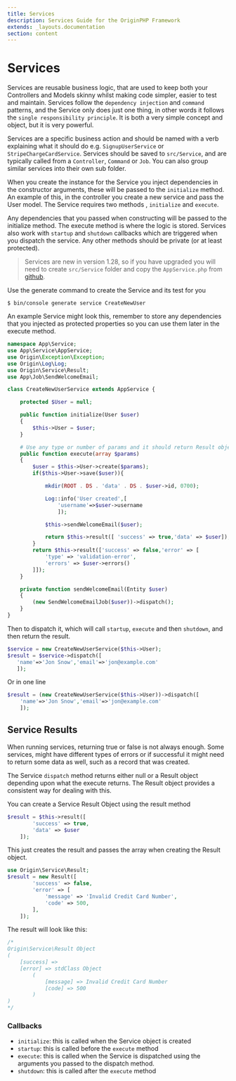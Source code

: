 ```yaml
---
title: Services
description: Services Guide for the OriginPHP Framework
extends: _layouts.documentation
section: content
---
```

# Services

Services are reusable business logic, that are used to keep both your Controllers and Models skinny whilst making code simpler, easier to test and maintain. Services follow the `dependency injection` and `command` patterns, and the Service only does just one thing, in other words it follows the `single responsibility principle`. It is both a very simple concept and object, but it is very powerful.

Services are a specific business action and should be named with a verb explaining what it should do e.g. `SignupUserService` or `StripeChargeCardService`. Services should be saved to `src/Service`, and are typically called from a `Controller`, `Command` or `Job`. You can also group similar services into their own sub folder.

When you create the instance for the Service you inject dependencies in the constructor arguments, these will be passed to the `initialize` method.  An example of this, in the controller you create a new service and pass the User model. The Service requires two methods , `initialize` and `execute`.

Any dependencies that you passed when constructing will be passed to the initialize method. The execute method is where the logic is stored. Services also work with `startup` and `shutdown` callbacks which are triggered when you dispatch the service. Any other methods should be private (or at least protected).

> Services are new in version 1.28, so if you have upgraded you will need to create `src/Service` folder and copy the `AppService.php` from [github](https://github.com/originphp/app/blob/master/src/Service/AppService.php).

Use the generate command to create the Service and its test for you

```linux
$ bin/console generate service CreateNewUser
```

An example Service might look this, remember to store any dependencies that you injected as protected
properties so you can use them later in the execute method.

```php
namespace App\Service;
use App\Service\AppService;
use Origin\Exception\Exception;
use Origin\Log\Log;
use Origin\Service\Result;
use App\Job\SendWelcomeEmail;

class CreateNewUserService extends AppService {

    protected $User = null;

    public function initialize(User $user)
    {
        $this->User = $user;
    }

    # Use any type or number of params and it should return Result object or nothing.
    public function execute(array $params)
    {
        $user = $this->User->create($params);
        if($this->User->save($user)){

            mkdir(ROOT . DS . 'data' . DS . $user->id, 0700);

            Log::info('User created',[
                'username'=>$user->username
                ]);

            $this->sendWelcomeEmail($user);

            return $this->result([ 'success' => true,'data' => $user]);
        }
        return $this->result(['success' => false,'error' => [
            'type' => 'validation-error',
            'errors' => $user->errors()
        ]]);
    }

    private function sendWelcomeEmail(Entity $user)
    {
        (new SendWelcomeEmailJob($user))->dispatch();
    }
}
 ```

 Then to dispatch it, which will call `startup`, `execute` and then `shutdown`, and then return the result.

 ```php
$service = new CreateNewUserService($this->User);
$result = $service->dispatch([
    'name'=>'Jon Snow','email'=>'jon@example.com'
    ]);
```

Or in one line

```php
$result = (new CreateNewUserService($this->User))->dispatch([
    'name'=>'Jon Snow','email'=>'jon@example.com'
    ]);
 ```

## Service Results

When running services, returning true or false is not always enough. Some services, might have different types of errors or if successful it might need to return some data as well, such as a record that was created.

The Service `dispatch` method returns either null or a Result object depending upon what the execute returns. The Result object provides a consistent way for dealing with this.

You can create a Service Result Object using the result method

```php
$result = $this->result([
        'success' => true,
        'data' => $user
    ]);
```

This just creates the result and passes the array when creating the Result object.

```php
use Origin\Service\Result;
$result = new Result([
        'success' => false,
        'error' => [
            'message' => 'Invalid Credit Card Number',
            'code' => 500,
        ],
    ]);
```

The result will look like this:

```php
/*
Origin\Service\Result Object
(
    [success] =>
    [error] => stdClass Object
        (
            [message] => Invalid Credit Card Number
            [code] => 500
        )
)
*/
```

### Callbacks

- `initialize`: this is called when the Service object is created
- `startup`: this is called before the `execute` method
- `execute`: this is called when the Service is dispatched using the arguments you passed to the dispatch method.
- `shutdown`: this is called after the `execute` method
